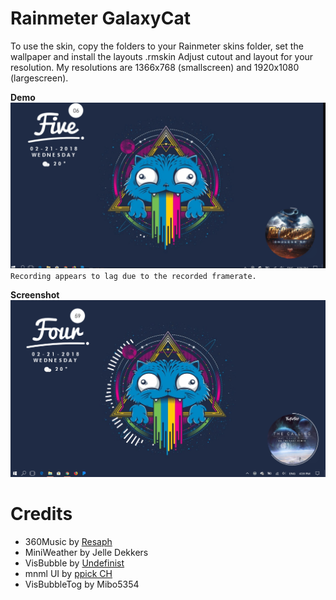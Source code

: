 # Rainmeter GalaxyCat
To use the skin, copy the folders to your Rainmeter skins folder, set the wallpaper and install the layouts .rmskin
Adjust cutout and layout for your resolution. My resolutions are 1366x768 (smallscreen) and 1920x1080 (largescreen).

**Demo**
![Demo Gif](Demo.gif)
`Recording appears to lag due to the recorded framerate.`

**Screenshot**
![Demo Screenshot](DirtyScreenshot.png)

# Credits
- 360Music by [Resaph](https://redsaph.deviantart.com/art/360-Music-for-Rainmeter-v6-0-25-Oct-2017-614432622)
- MiniWeather by Jelle Dekkers
- VisBubble by [Undefinist](https://undefinist.deviantart.com/art/VisBubble-Round-Visualizer-for-Rainmeter-488601501)
- mnml UI by [ppick CH](https://github.com/khanhas/mnmlUI)
- VisBubbleTog by Mibo5354
